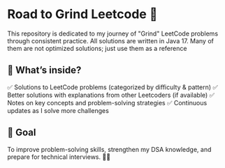 # Road to Grind Leetcode 🚀

This repository is dedicated to my journey of "Grind" LeetCode problems through consistent practice.
All solutions are written in Java 17. Many of them are not optimized solutions; just use them as a reference

## 📌 What’s inside?
✅ Solutions to LeetCode problems (categorized by difficulty & pattern)
✅ Better solutions with explanations from other Leetcoders (if available)
✅ Notes on key concepts and problem-solving strategies
✅ Continuous updates as I solve more challenges

## 🎯 Goal
To improve problem-solving skills, strengthen my DSA knowledge, and prepare for technical interviews. 💪🚀
